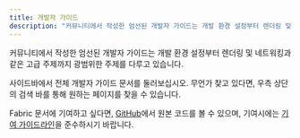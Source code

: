 ```yaml
---
title: 개발자 가이드
description: "커뮤니티에서 작성한 엄선된 개발자 가이드는 개발 환경 설정부터 렌더링 및 네트워킹과 같은 고급 주제까지 광범위한 주제를 다루고 있습니다. "
---
```


커뮤니티에서 작성한 엄선된 개발자 가이드는 개발 환경 설정부터 렌더링 및 네트워킹과 같은 고급 주제까지 광범위한 주제를 다루고 있습니다.

사이드바에서 전체 개발자 가이드 문서를 둘러보십시오. 무언가 찾고 있다면, 우측 상단의 검색 바를 통해 원하는 페이지를 찾을 수 있습니다.

Fabric 문서에 기여하고 싶다면, [GitHub](https://github.com/FabricMC/fabric-docs)에서 원본 코드를 볼 수 있으며, 기여시에는 [기여 가이드라인](../contributing)을 준수하시기 바랍니다.

